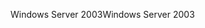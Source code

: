 <span data-ttu-id="9e73f-101">Windows Server 2003</span><span class="sxs-lookup"><span data-stu-id="9e73f-101">Windows Server 2003</span></span>
